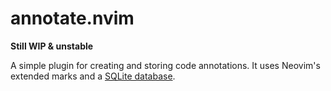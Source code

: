# annotate.nvim

**Still WIP & unstable**

A simple plugin for creating and storing code annotations. It uses Neovim's extended marks and a [SQLite database](https://github.com/kkharji/sqlite.lua).
